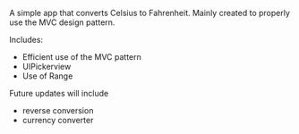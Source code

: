 A simple app that converts Celsius to Fahrenheit. Mainly created to properly use the MVC design pattern.

Includes:
- Efficient use of the MVC pattern 
- UIPickerview 
- Use of Range 

Future updates will include 
- reverse conversion 
- currency converter 
